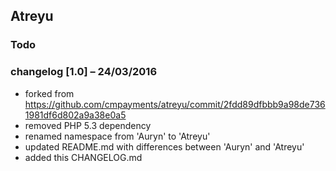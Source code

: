 ## Atreyu

### Todo

### changelog [1.0] – 24/03/2016
- forked from https://github.com/cmpayments/atreyu/commit/2fdd89dfbbb9a98de7361981df6d802a9a38e0a5
- removed PHP 5.3 dependency
- renamed namespace from 'Auryn' to 'Atreyu'
- updated README.md with differences between 'Auryn' and 'Atreyu'
- added this CHANGELOG.md
